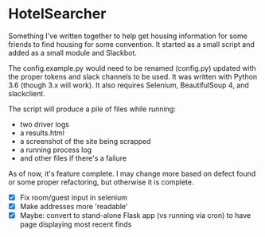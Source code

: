 # HotelSearcher

Something I've written together to help get housing information for some friends to find housing for some convention.  It started as a small script and added as a small module and Slackbot.

The config.example.py would need to be renamed (config.py) updated with the proper tokens and slack channels to be used.  It was written with Python 3.6 (though 3.x will work).  It also requires Selenium, BeautifulSoup 4, and slackclient.

The script will produce a pile of files while running:
* two driver logs
* a results.html
* a screenshot of the site being scrapped
* a running process log
* and other files if there's a failure

As of now, it's feature complete.  I may change more based on defect found or some proper refactoring, but otherwise it is complete.
- [x] Fix room/guest input in selenium
- [x] Make addresses more 'readable'
- [x] Maybe: convert to stand-alone Flask app (vs running via cron) to have page displaying most recent finds
